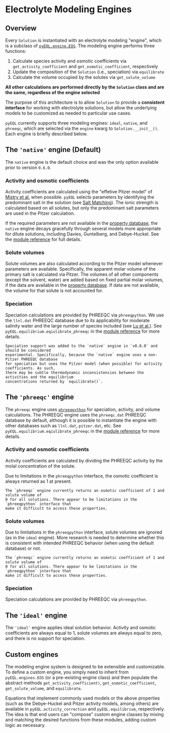 # Electrolyte Modeling Engines

## Overview

Every `Solution` is instantiated with an electrolyte modeling "engine", which is a
subclass of [`pyEQL.engine.EOS`](internal.md#modeling-engines-module). The modeling
engine performs three functions:

1. Calculate species activity and osmotic coefficients via `get_activity_coefficient`
   and `get_osmotic_coefficient`, respectively
2. Update the composition of the `Solution` (i.e., speciation) via `equilibrate`
3. Calculate the volume occupied by the solutes via `get_solute_volume`

**All other calculations are performed directly by the `Solution` class and are the
same, regardless of the engine selected**

The purpose of this architecture is to allow `Solution` to provide a **consistent interface**
for working with electrolyte solutions, but allow the underlying models to be customized
as needed to particular use cases.

`pyEQL` currently supports three modeling engines: `ideal`, `native`, and `phreeqc`, which
are selected via the `engine` kwarg to `Solution.__init__()`. Each engine is briefly described below.

## The `'native'` engine (Default)

The `native` engine is the default choice and was the only option available prior to
version `0.6.0`.

### Activity and osmotic coefficients

Activity coefficients are calculated using the "effetive Pitzer model" of [Mistry et al.](https://doi.org/10.1016/j.desal.2013.03.015)
when possible. `pyEQL` selects parameters by identifying the predominant salt in the
solution (see [Salt Matching](amounts.md#salt-vs-solute-concentrations)). The ionic
strength is calculated based on all solutes, but only the predominant salt parameters
are used in the Pitzer calculation.

If the required parameters are not available in the [property database](database.md), the `native` engine decays gracefully
through several models more appropriate for dilute solutions, including Davies, Guntelberg,
and Debye-Huckel. See the [module reference](internal.md#modeling-engines-module) for
full details.

### Solute volumes

Solute volumes are also calculated according to the Pitzer model whenever parameters are
available. Specifically, the apparent molar volume of the primary salt is calculated
via Pitzer. The volumes of all other components (except the solvent, water) are added
based on fixed partial molar volumes, if the data are available in the [property database](database.md).
If data are not available, the volume for that solute is not accounted for.

### Speciation

Speciation calculations are provided by PHREEQC via `phreeqpython`. We use the `llnl.dat`
PHREEQC database due to its applicability for moderate salinity water and the large
number of species included (see [Lu et al.](https://doi.org/10.1016/j.earscirev.2021.103888)).
See `pyEQL.equilibrium.eqiulibrate_phreeqc` in the [module reference](internal.md#speciation-functions)
for more details.

```{warning}
Speciation support was added to the `native` engine in `v0.8.0` and should be considered
experimental. Specifically, because the `native` engine uses a non-Pitzer PHREEQC database
for speciation but uses the Pitzer model (when possible) for activity coefficients. As such,
there may be subtle thermodynamic inconsistencies between the activities and the equilibrium
concentrations returned by `equilibrate()`.
```

## The `'phreeqc'` engine

The `phreeqc` engine uses [`phreeqpython`](https://github.com/Vitens/phreeqpython)
for speciation, activity, and volume calculations. The PHREEQC engine
uses the `phreeqc.dat` PHREEQC database by default, although it is possible to instantiate
the engine with other databases such as `llnl.dat`, `pitzer.dat`, etc. See
`pyEQL.equilibrium.eqiulibrate_phreeqc` in the [module reference](internal.md#speciation-functions)
for more details.

### Activity and osmotic coefficients

Activity coefficients are calculated by dividing the PHREEQC activity by the molal
concentration of the solute.

Due to limitations in the `phreeqpython` interface, the osmotic coefficient is always
returned as 1 at present.

```{warning}
The `phreeqc` engine currently returns an osmotic coefficient of 1 and solute volume of
0 for all solutions. There appear to be limitations in the `phreeqpython` interface that
make it difficult to access these properties.
```

### Solute volumes

Due to limitations in the `phreeqpython` interface, solute volumes are ignored (as in
the `ideal` engine). More
research is needed to determine whether this is consistent with intended PHREEQC behavior
(when using the default database) or not.

```{warning}
The `phreeqc` engine currently returns an osmotic coefficient of 1 and solute volume of
0 for all solutions. There appear to be limitations in the `phreeqpython` interface that
make it difficult to access these properties.
```

### Speciation

Speciation calculations are provided by PHREEQC via `phreeqpython`.

## The `'ideal'` engine

The `'ideal'` engine applies ideal solution behavior. Activity and osmotic coefficients
are always equal to 1, solute volumes are always equal to zero, and there is no support
for speciation.

## Custom engines

The modeling engine system is designed to be extensible and customizable. To define a
custom engine, you simply need to inherit from `pyEQL.engines.EOS` (or a pre-existing
engine class) and then populate the abstract methods `get_activity_coefficient)`,
`get_osmotic_coefficient`, `get_solute_volume`, and `equilibrate`.

Equations that implement commonly used models or the above properties (such as the Debye-Huckel
and Pitzer activity models, among others) are available in `pyEQL.activity_correction` and
`pyEQL.equilibrium`, respectively. The idea is that end users can "compose" custom
engine classes by mixing and matching the desired functions from these modules, adding
custom logic as necessary.
